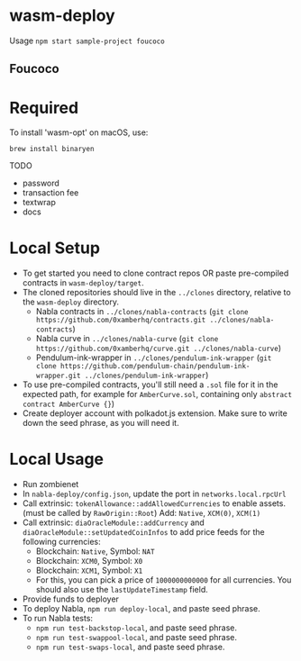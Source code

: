# wasm-deploy

Usage `npm start sample-project foucoco`

## Foucoco

# Required
To install 'wasm-opt' on macOS, use:
```
brew install binaryen
```

TODO

- password
- transaction fee
- textwrap
- docs

# Local Setup

- To get started you need to clone contract repos OR paste pre-compiled contracts in `wasm-deploy/target`.
- The cloned repositories should live in the `../clones` directory, relative to the `wasm-deploy` directory.
  - Nabla contracts
    in `../clones/nabla-contracts` (`git clone https://github.com/0xamberhq/contracts.git ../clones/nabla-contracts`)
  - Nabla curve in `../clones/nabla-curve` (`git clone https://github.com/0xamberhq/curve.git ../clones/nabla-curve`)
  - Pendulum-ink-wrapper
    in `../clones/pendulum-ink-wrapper` (`git clone https://github.com/pendulum-chain/pendulum-ink-wrapper.git ../clones/pendulum-ink-wrapper`)
- To use pre-compiled contracts, you'll still need a `.sol` file for it in the expected path, for example for `AmberCurve.sol`, containing only `abstract contract AmberCurve {}`)
- Create deployer account with polkadot.js extension. Make sure to write down the seed phrase, as you will need it.

# Local Usage

- Run zombienet
- In `nabla-deploy/config.json`, update the port in `networks.local.rpcUrl`
- Call extrinsic: `tokenAllowance::addAllowedCurrencies`  to enable assets. (must be called by `RawOrigin::Root`)
  Add: `Native`, `XCM(0)`, `XCM(1)`
- Call extrinsic: `diaOracleModule::addCurrency` and `diaOracleModule::setUpdatedCoinInfos` to add price feeds for the
  following currencies:
    - Blockchain: `Native`, Symbol: `NAT`
    - Blockchain: `XCM0`, Symbol: `X0`
    - Blockchain: `XCM1`, Symbol: `X1`
    - For this, you can pick a price of `1000000000000` for all currencies. You should also use
      the `lastUpdateTimestamp` field.
- Provide funds to deployer
- To deploy Nabla, `npm run deploy-local`, and paste seed phrase.
- To run Nabla tests:
    - `npm run test-backstop-local`, and paste seed phrase.
    - `npm run test-swappool-local`, and paste seed phrase.
    - `npm run test-swaps-local`, and paste seed phrase.
